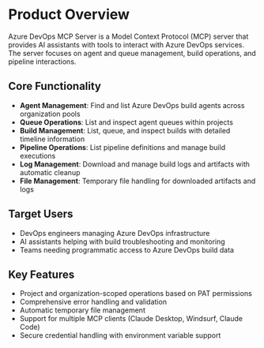 # Product Overview

Azure DevOps MCP Server is a Model Context Protocol (MCP) server that provides AI assistants with tools to interact with Azure DevOps services. The server focuses on agent and queue management, build operations, and pipeline interactions.

## Core Functionality

- **Agent Management**: Find and list Azure DevOps build agents across organization pools
- **Queue Operations**: List and inspect agent queues within projects
- **Build Management**: List, queue, and inspect builds with detailed timeline information
- **Pipeline Operations**: List pipeline definitions and manage build executions
- **Log Management**: Download and manage build logs and artifacts with automatic cleanup
- **File Management**: Temporary file handling for downloaded artifacts and logs

## Target Users

- DevOps engineers managing Azure DevOps infrastructure
- AI assistants helping with build troubleshooting and monitoring
- Teams needing programmatic access to Azure DevOps build data

## Key Features

- Project and organization-scoped operations based on PAT permissions
- Comprehensive error handling and validation
- Automatic temporary file management
- Support for multiple MCP clients (Claude Desktop, Windsurf, Claude Code)
- Secure credential handling with environment variable support